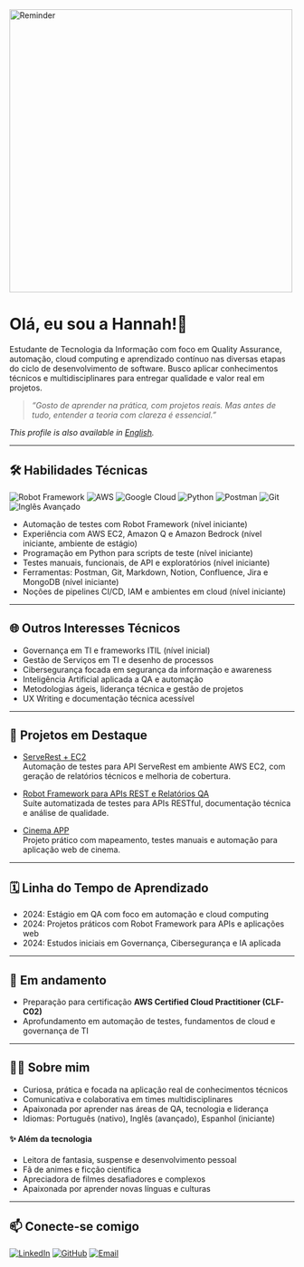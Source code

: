 <img src="https://i.pinimg.com/736x/50/3c/51/503c518ef2e25ad533de93c19d3ea690.jpg" alt="Reminder" width="500"/>

# Olá, eu sou a Hannah!👋

Estudante de Tecnologia da Informação com foco em Quality Assurance, automação, cloud computing e aprendizado contínuo nas diversas etapas do ciclo de desenvolvimento de software. Busco aplicar conhecimentos técnicos e multidisciplinares para entregar qualidade e valor real em projetos.

> _“Gosto de aprender na prática, com projetos reais. Mas antes de tudo, entender a teoria com clareza é essencial.”_

_This profile is also available in [English](README_EN.md)._

---

## 🛠️ Habilidades Técnicas

![Robot Framework](https://img.shields.io/badge/Robot_Framework-000000?logo=robotframework&logoColor=white) ![AWS](https://img.shields.io/badge/AWS-232F3E?logo=amazon-aws&logoColor=white) ![Google Cloud](https://img.shields.io/badge/Google_Cloud-4285F4?logo=google-cloud&logoColor=white) ![Python](https://img.shields.io/badge/Python-3776AB?logo=python&logoColor=white) ![Postman](https://img.shields.io/badge/Postman-FF6C37?logo=postman&logoColor=white) ![Git](https://img.shields.io/badge/Git-F05032?logo=git&logoColor=white) ![Inglês Avançado](https://img.shields.io/badge/Inglês-Avançado-0078D7?style=flat&logo=google&logoColor=white)  

- Automação de testes com Robot Framework (nível iniciante)  
- Experiência com AWS EC2, Amazon Q e Amazon Bedrock (nível iniciante, ambiente de estágio)  
- Programação em Python para scripts de teste (nível iniciante)  
- Testes manuais, funcionais, de API e exploratórios (nível iniciante)  
- Ferramentas: Postman, Git, Markdown, Notion, Confluence, Jira e MongoDB (nível iniciante)  
- Noções de pipelines CI/CD, IAM e ambientes em cloud (nível iniciante)  

---

## 🌐 Outros Interesses Técnicos

- Governança em TI e frameworks ITIL (nível inicial)  
- Gestão de Serviços em TI e desenho de processos  
- Cibersegurança focada em segurança da informação e awareness  
- Inteligência Artificial aplicada a QA e automação  
- Metodologias ágeis, liderança técnica e gestão de projetos  
- UX Writing e documentação técnica acessível  

---

## 📂 Projetos em Destaque

- [ServeRest + EC2](https://github.com/annasantoro-glitch/serverest-testes-web.git)  
Automação de testes para API ServeRest em ambiente AWS EC2, com geração de relatórios técnicos e melhoria de cobertura.

- [Robot Framework para APIs REST e Relatórios QA](https://github.com/annasantoro-glitch/compass-docs.git)  
Suíte automatizada de testes para APIs RESTful, documentação técnica e análise de qualidade.

- [Cinema APP](https://github.com/annasantoro-glitch/cinema-app-challenge.git)  
Projeto prático com mapeamento, testes manuais e automação para aplicação web de cinema.

---

## 🗓️ Linha do Tempo de Aprendizado

- 2024: Estágio em QA com foco em automação e cloud computing  
- 2024: Projetos práticos com Robot Framework para APIs e aplicações web  
- 2024: Estudos iniciais em Governança, Cibersegurança e IA aplicada  

---

## 🧭 Em andamento

- Preparação para certificação **AWS Certified Cloud Practitioner (CLF-C02)**  
- Aprofundamento em automação de testes, fundamentos de cloud e governança de TI  

---

## 👩‍💻 Sobre mim

- Curiosa, prática e focada na aplicação real de conhecimentos técnicos  
- Comunicativa e colaborativa em times multidisciplinares  
- Apaixonada por aprender nas áreas de QA, tecnologia e liderança  
- Idiomas: Português (nativo), Inglês (avançado), Espanhol (iniciante)  

#### ✨ Além da tecnologia

- Leitora de fantasia, suspense e desenvolvimento pessoal  
- Fã de animes e ficção científica  
- Apreciadora de filmes desafiadores e complexos  
- Apaixonada por aprender novas línguas e culturas  

---

## 📫 Conecte-se comigo

[![LinkedIn](https://img.shields.io/badge/LinkedIn-0A66C2?logo=linkedin&logoColor=white)](https://linkedin.com/in/anna-santoro-a08b32358) [![GitHub](https://img.shields.io/badge/GitHub-181717?logo=github&logoColor=white)](https://github.com/annasantoro-glitch) [![Email](https://img.shields.io/badge/Email-D14836?logo=gmail&logoColor=white)](mailto:abiolisan18@gmail.com)
